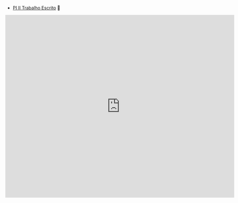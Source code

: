 - [PI II Trabalho Escrito](https://drive.google.com/file/d/1yx9NhofvOeustFibf3NYJR8YHfqwJ_qw/view?usp=sharing) 📰

<iframe width="720" height="576" src="https://www.youtube.com/embed/NbSyL3BUVrk" title="YouTube video player" frameborder="0" allow="accelerometer; autoplay; clipboard-write; encrypted-media; gyroscope; picture-in-picture" allowfullscreen></iframe>
